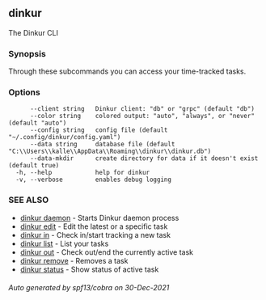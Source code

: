 ## dinkur

The Dinkur CLI

### Synopsis

Through these subcommands you can access your time-tracked tasks.

### Options

```
      --client string   Dinkur client: "db" or "grpc" (default "db")
      --color string    colored output: "auto", "always", or "never" (default "auto")
      --config string   config file (default "~/.config/dinkur/config.yaml")
      --data string     database file (default "C:\\Users\\kalle\\AppData\\Roaming\\dinkur\\dinkur.db")
      --data-mkdir      create directory for data if it doesn't exist (default true)
  -h, --help            help for dinkur
  -v, --verbose         enables debug logging
```

### SEE ALSO

* [dinkur daemon](dinkur_daemon.md)	 - Starts Dinkur daemon process
* [dinkur edit](dinkur_edit.md)	 - Edit the latest or a specific task
* [dinkur in](dinkur_in.md)	 - Check in/start tracking a new task
* [dinkur list](dinkur_list.md)	 - List your tasks
* [dinkur out](dinkur_out.md)	 - Check out/end the currently active task
* [dinkur remove](dinkur_remove.md)	 - Removes a task
* [dinkur status](dinkur_status.md)	 - Show status of active task

###### Auto generated by spf13/cobra on 30-Dec-2021
